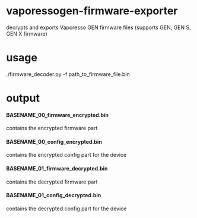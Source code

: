 # vaporessogen-firmware-exporter
decrypts and exports Vaporesso GEN firmware files (supports GEN, GEN S, GEN X firmware)

# usage
./firmware_decoder.py -f path_to_firmware_file.bin

# output 
#### BASENAME_00_firmware_encrypted.bin

contains the encrypted firmware part

#### BASENAME_00_config_encrypted.bin

contains the encrypted config part for the device

#### BASENAME_01_firmware_decrypted.bin

contains the decrypted firmware part

#### BASENAME_01_config_decrypted.bin

contains the decrypted config part for the device

